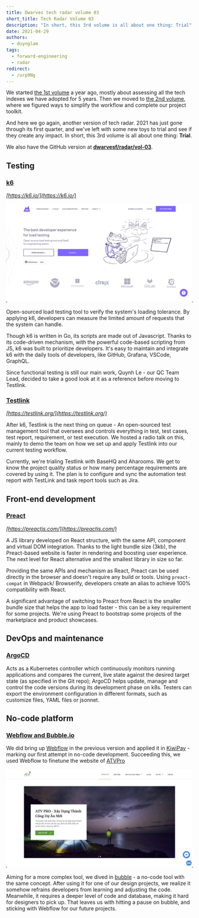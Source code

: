 ```yaml
---
title: Dwarves tech radar volume 03
short_title: Tech Radar Volume 03
description: "In short, this 3rd volume is all about one thing: Trial"
date: 2021-04-29
authors:
  - duynglam
tags:
  - forward-engineering
  - radar
redirect:
  - /urp9Ng
---
```


We started [the 1st volume](https://github.com/dwarvesf/radar/tree/master/vol-01) a year ago, mostly about assessing all the tech indexes we have adopted for 5 years. Then we moved to [the 2nd volume](https://github.com/dwarvesf/radar/tree/master/vol-02), where we figured ways to simplify the workflow and complete our project toolkit.

And here we go again, another version of tech radar. 2021 has just gone through its first quarter, and we've left with some new toys to trial and see if they create any impact. In short, this 3rd volume is all about one thing: **Trial**.

We also have the GitHub version at **[dwarvesf/radar/vol-03](https://github.com/dwarvesf/radar/tree/master/vol-03)**.

## Testing

### [k6](https://github.com/dwarvesf/radar/blob/master/vol-03/k6.md)

_[https://k6.io/](https://k6.io/)_

![](assets/dwarves-tech-radar-volume-03_4d92977a7295c51f3e0fdd3d3966aedd_md5.webp)

Open-sourced load testing tool to verify the system's loading tolerance. By applying k6, developers can measure the limited amount of requests that the system can handle.

Though k6 is written in Go, its scripts are made out of Javascript. Thanks to its code-driven mechanism, with the powerful code-based scripting from JS, k6 was built to prioritize developers. It's easy to maintain and integrate k6 with the daily tools of developers, like GitHub, Grafana, VSCode, GraphQL.

Since functional testing is still our main work, Quynh Le - our QC Team Lead, decided to take a good look at it as a reference before moving to Testlink.

### [Testlink](https://github.com/dwarvesf/radar/blob/master/vol-03/testlink.md)

_[https://testlink.org/](https://testlink.org/)_

After k6, Testlink is the next thing on queue - An open-sourced test management tool that oversees and controls everything in test, test cases, test report, requirement, or test execution. We hosted a radio talk on this, mainly to demo the team on how we set up and apply Testlink into our current testing workflow.

Currently, we're trialing Testlink with BaseHQ and Aharooms. We get to know the project quality status or how many percentage requirements are covered by using it. The plan is to configure and sync the automation test report with TestLink and task report tools such as Jira.

## Front-end development

### [Preact](https://github.com/dwarvesf/radar/blob/master/vol-03/preact.md)

_[https://preactjs.com/](https://preactjs.com/)_

A JS library developed on React structure, with the same API, component and virtual DOM integration. Thanks to the light bundle size (3kb), the Preact-based website is faster in rendering and boosting user experience. The next level for React alternative and the smallest library in size so far.

Providing the same APIs and mechanism as React, Preact can be used directly in the browser and doesn't require any build or tools. Using `preact-compat` in Webpack/ Browserify, developers create an alias to achieve 100% compatibility with React.

A significant advantage of switching to Preact from React is the smaller bundle size that helps the app to load faster - this can be a key requirement for some projects. We're using Preact to bootstrap some projects of the marketplace and product showcases.

## DevOps and maintenance

### [ArgoCD](https://github.com/dwarvesf/radar/blob/master/vol-03/argoCD.md)

Acts as a Kubernetes controller which continuously monitors running applications and compares the current, live state against the desired target state (as specified in the Git repo); ArgoCD helps update, manage and control the code versions during its development phase on k8s. Testers can export the environment configuration in different formats, such as customize files, YAML files or jsonnet.

## No-code platform

### [Webflow and Bubble.io](https://github.com/dwarvesf/radar/blob/master/vol-03/nocode.md)

We did bring up [Webflow](https://webflow.com/) in the previous version and applied it in [KiwiPay](https://kiwipay.webflow.io/) - marking our first attempt in no-code development. Succeeding this, we used Webflow to finetune the website of [ATVPro](https://atvpro.webflow.io/)

![](assets/dwarves-tech-radar-volume-03_178bf3e1958cd514ccb99d9a3b4ce3bf_md5.webp)

Aiming for a more complex tool, we dived in [bubble](https://bubble.io/) - a no-code tool with the same concept. After using it for one of our design projects, we realize it somehow refrains developers from learning and adjusting the code. Meanwhile, it requires a deeper level of code and database, making it hard for designers to pick up. That leaves us with hitting a pause on bubble, and sticking with Webflow for our future projects.
